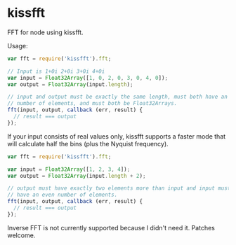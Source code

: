 # kissfft

FFT for node using kissfft.

Usage:

```javascript
var fft = require('kissfft').fft;

// Input is 1+0i 2+0i 3+0i 4+0i
var input = Float32Array([1, 0, 2, 0, 3, 0, 4, 0]);
var output = Float32Array(input.length);

// input and output must be exactly the same length, must both have an even
// number of elements, and must both be Float32Arrays.
fft(input, output, callback (err, result) {
  // result === output
});
```

If your input consists of real values only, kissfft supports a faster mode
that will calculate half the bins (plus the Nyquist frequency).

```javascript
var fft = require('kissfft').fft;

var input = Float32Array([1, 2, 3, 4]);
var output = Float32Array(input.length + 2);

// output must have exactly two elements more than input and input must
// have an even number of elements.
fft(input, output, callback (err, result) {
  // result === output
});
```

Inverse FFT is not currently supported because I didn't need it. Patches welcome.
